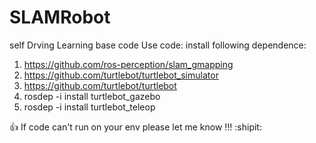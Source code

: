 # SLAMRobot
self Drving Learning base code
Use code:
install following dependence:
1. https://github.com/ros-perception/slam_gmapping
2. https://github.com/turtlebot/turtlebot_simulator
3. https://github.com/turtlebot/turtlebot
4. rosdep -i install turtlebot_gazebo
5. rosdep -i install turtlebot_teleop

:+1: If code can't run on your env please let me know !!! :shipit:
